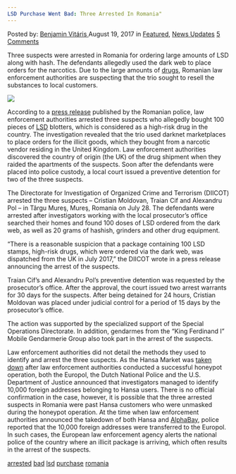 ```yaml
---
LSD Purchase Went Bad: Three Arrested In Romania"
---
```

<article class="post-listing post-22042 post type-post status-publish format-standard has-post-thumbnail hentry 
 tag-lsd tag-purchase tag-romania">
<div class="post-inner">
    <span>Posted by: <a href="https://www.deepdotweb.com/author/benjaminvi/" title="">Benjamin Vitáris </a></span>
<span>August 19, 2017</span>
<span>in <a href="https://www.deepdotweb.com/category/deepdot-news/" rel="category tag">Featured</a>, <a href="https://www.deepdotweb.com/category/news-updates/" rel="category tag">News Updates</a></span>
<span><a href="https://www.deepdotweb.com/2017/08/19/lsd-purchase-went-bad-three-arrested-romania/#comments">5 Comments</a></span>
</p>
<div class="clear"></div>
    
<p>Three suspects were arrested in Romania for ordering large amounts of LSD along with hash. The defendants allegedly used the dark web to place orders for the narcotics. Due to the large amounts of <a href="https://www.deepdotweb.com/2017/08/01/ex-nasa-scientist-arrested-hyderabad-dealing-drugs/">drugs</a>, Romanian law enforcement authorities are suspecting that the trio sought to resell the substances to local customers.</p>
<p><a id="post-22042-_gjdgxs"></a> <img class="wp-image-22046 aligncenter" src="/imgs/2017/08/word-image-12.jpeg" srcset="/imgs/2017/08/word-image-12.jpeg 660w, /imgs/2017/08/word-image-12-300x200.jpeg 300w" sizes="(max-width: 660px) 100vw, 660px" /></p>
<p>According to a <a href="https://www.politiaromana.ro/ro/stiri-si-media/stiri/perchezitii-la-persoane-banuite-de-trafic-de-droguri1501667193">press release</a> published by the Romanian police, law enforcement authorities arrested three suspects who allegedly bought 100 pieces of <a href="https://www.deepdotweb.com/tag/lsd/">LSD</a> blotters, which is considered as a high-risk drug in the country. The investigation revealed that the trio used darknet marketplaces to place orders for the illicit goods, which they bought from a narcotic vendor residing in the United Kingdom. Law enforcement authorities discovered the country of origin (the UK) of the drug shipment when they raided the apartments of the suspects. Soon after the defendants were placed into police custody, a local court issued a preventive detention for two of the three suspects.</p>
<p>The Directorate for Investigation of Organized Crime and Terrorism (DIICOT) arrested the three suspects &#8211; Cristian Moldovan, Traian Cif and Alexandru Pol &#8211; in Târgu Mureş, Mureş, Romania on July 28. The defendants were arrested after investigators working with the local prosecutor’s office searched their homes and found 100 doses of LSD ordered from the dark web, as well as 20 grams of hashish, grinders and other drug equipment.</p>
<p>&#8220;There is a reasonable suspicion that a package containing 100 LSD stamps, high-risk drugs, which were ordered via the dark web, was dispatched from the UK in July 2017,&#8221; the DIICOT wrote in a press release announcing the arrest of the suspects.</p>
<p>Traian Cif’s and Alexandru Pol’s preventive detention was requested by the prosecutor’s office. After the approval, the court issued two arrest warrants for 30 days for the suspects. After being detained for 24 hours, Cristian Moldovan was placed under judicial control for a period of 15 days by the prosecutor’s office.</p>
<p>The action was supported by the specialized support of the Special Operations Directorate. In addition, gendarmes from the &#8220;King Ferdinand I&#8221; Mobile Gendarmerie Group also took part in the arrest of the suspects.</p>
<p>Law enforcement authorities did not detail the methods they used to identify and arrest the three suspects. As the Hansa Market was <a href="https://www.deepdotweb.com/2017/07/20/globally-coordinated-operation-just-took-alphabay-hansa/">taken down</a> after law enforcement authorities conducted a successful honeypot operation, both the Europol, the Dutch National Police and the U.S. Department of Justice announced that investigators managed to identify 10,000 foreign addresses belonging to Hansa users. There is no official confirmation in the case, however, it is possible that the three arrested suspects in Romania were past Hansa customers who were unmasked during the honeypot operation. At the time when law enforcement authorities announced the takedown of both Hansa and <a href="https://www.deepdotweb.com/tag/alphabay/">AlphaBay</a>, police reported that the 10,000 foreign addresses were transferred to the Europol. In such cases, the European law enforcement agency alerts the national police of the country where an illicit package is arriving, which often results in the arrest of the suspects.</p>
</div>
<a href="https://www.deepdotweb.com/tag/arrested/" rel="tag">arrested</a> <a href="https://www.deepdotweb.com/tag/bad/" rel="tag">bad</a> <a href="https://www.deepdotweb.com/tag/lsd/" rel="tag">lsd</a> <a href="https://www.deepdotweb.com/tag/purchase/" rel="tag">purchase</a> <a href="https://www.deepdotweb.com/tag/romania/" rel="tag">romania</a></span> <span style="display:none" class="updated">2017-08-19</span>
<div style="display:none" class="vcard author" itemprop="author" itemscope itemtype="http://schema.org/Person"><strong class="fn" itemprop="name"><a href="https://www.deepdotweb.com/author/benjaminvi/" title="Posts by Benjamin Vitáris" rel="author">Benjamin Vitáris</a></strong></div>
    
